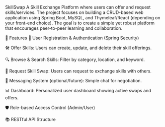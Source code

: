 SkillSwap
A Skill Exchange Platform where users can offer and request skills/services. The project focuses on building a CRUD-based web application using Spring Boot, MySQL, and Thymeleaf/React (depending on your front-end choice). The goal is to create a simple yet robust platform that encourages peer-to-peer learning and collaboration.

🚀 Features
📝 User Registration & Authentication (Spring Security)

🛠️ Offer Skills: Users can create, update, and delete their skill offerings.

🔍 Browse & Search Skills: Filter by category, location, and keyword.

🤝 Request Skill Swap: Users can request to exchange skills with others.

📩 Messaging System (optional/future): Simple chat for negotiation.

📊 Dashboard: Personalized user dashboard showing active swaps and offers.

🛡️ Role-based Access Control (Admin/User)

📚 RESTful API Structure
